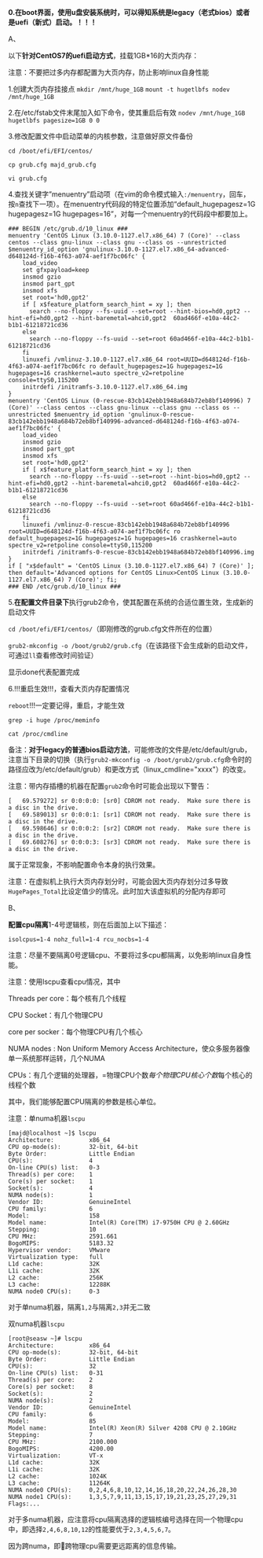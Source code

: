 **0.在boot界面，使用u盘安装系统时，可以得知系统是legacy（老式bios）或者是uefi（新式）启动。！！！**

A、

以下**针对CentOS7的uefi启动方式**，挂载1GB*16的大页内存：

注意：不要把过多内存都配置为大页内存，防止影响linux自身性能

1.创建大页内存挂接点 
`mkdir /mnt/huge_1GB`
`mount -t hugetlbfs nodev /mnt/huge_1GB`

2.在/etc/fstab文件末尾加入如下命令，使其重启后有效 
`nodev /mnt/huge_1GB hugetlbfs pagesize=1GB 0 0`

3.修改配置文件中启动菜单的内核参数，注意做好原文件备份

`cd /boot/efi/EFI/centos/`

`cp grub.cfg majd_grub.cfg`

`vi grub.cfg`

4.查找关键字”menuentry”启动项（在vim的命令模式输入`:/menuentry`，回车，按`n`查找下一项）。在menuentry代码段的特定位置添加“default_hugepagesz=1G hugepagesz=1G hugepages=16”，对每一个menuentry的代码段中都要加上。

```
### BEGIN /etc/grub.d/10_linux ###
menuentry 'CentOS Linux (3.10.0-1127.el7.x86_64) 7 (Core)' --class centos --class gnu-linux --class gnu --class os --unrestricted $menuentry_id_option 'gnulinux-3.10.0-1127.el7.x86_64-advanced-d648124d-f16b-4f63-a074-aef1f7bc06fc' {
	load_video
	set gfxpayload=keep
	insmod gzio
	insmod part_gpt
	insmod xfs
	set root='hd0,gpt2'
	if [ x$feature_platform_search_hint = xy ]; then
	  search --no-floppy --fs-uuid --set=root --hint-bios=hd0,gpt2 --hint-efi=hd0,gpt2 --hint-baremetal=ahci0,gpt2  60ad466f-e10a-44c2-b1b1-61218721cd36
	else
	  search --no-floppy --fs-uuid --set=root 60ad466f-e10a-44c2-b1b1-61218721cd36
	fi
	linuxefi /vmlinuz-3.10.0-1127.el7.x86_64 root=UUID=d648124d-f16b-4f63-a074-aef1f7bc06fc ro default_hugepagesz=1G hugepagesz=1G hugepages=16 crashkernel=auto spectre_v2=retpoline console=ttyS0,115200 
	initrdefi /initramfs-3.10.0-1127.el7.x86_64.img
}
menuentry 'CentOS Linux (0-rescue-83cb142ebb1948a684b72eb8bf140996) 7 (Core)' --class centos --class gnu-linux --class gnu --class os --unrestricted $menuentry_id_option 'gnulinux-0-rescue-83cb142ebb1948a684b72eb8bf140996-advanced-d648124d-f16b-4f63-a074-aef1f7bc06fc' {
	load_video
	insmod gzio
	insmod part_gpt
	insmod xfs
	set root='hd0,gpt2'
	if [ x$feature_platform_search_hint = xy ]; then
	  search --no-floppy --fs-uuid --set=root --hint-bios=hd0,gpt2 --hint-efi=hd0,gpt2 --hint-baremetal=ahci0,gpt2  60ad466f-e10a-44c2-b1b1-61218721cd36
	else
	  search --no-floppy --fs-uuid --set=root 60ad466f-e10a-44c2-b1b1-61218721cd36
	fi
	linuxefi /vmlinuz-0-rescue-83cb142ebb1948a684b72eb8bf140996 root=UUID=d648124d-f16b-4f63-a074-aef1f7bc06fc ro default_hugepagesz=1G hugepagesz=1G hugepages=16 crashkernel=auto spectre_v2=retpoline console=ttyS0,115200 
	initrdefi /initramfs-0-rescue-83cb142ebb1948a684b72eb8bf140996.img
}
if [ "x$default" = 'CentOS Linux (3.10.0-1127.el7.x86_64) 7 (Core)' ]; then default='Advanced options for CentOS Linux>CentOS Linux (3.10.0-1127.el7.x86_64) 7 (Core)'; fi;
### END /etc/grub.d/10_linux ###
```

5.**在配置文件目录下**执行grub2命令，使其配置在系统的合适位置生效，生成新的启动文件

`cd /boot/efi/EFI/centos/`（即刚修改的grub.cfg文件所在的位置）

`grub2-mkconfig -o /boot/grub2/grub.cfg`（在该路径下会生成新的启动文件，可通过`ll`查看修改时间验证）

显示done代表配置完成

6.!!!重启生效!!!，查看大页内存配置情况

`reboot`!!!一定要记得，重启，才能生效

`grep -i huge /proc/meminfo`

`cat /proc/cmdline`

备注：**对于legacy的普通bios启动方法**，可能修改的文件是/etc/default/grub，注意当下目录的切换（执行`grub2-mkconfig -o /boot/grub2/grub.cfg`命令时的路径应改为/etc/default/grub）和更改方式（linux_cmdline="xxxx"）的改变。

注意：带内存插槽的机器在配置`grub2`命令时可能会出现以下警告：

```
[   69.579272] sr 0:0:0:0: [sr0] CDROM not ready.  Make sure there is a disc in the drive.
[   69.589013] sr 0:0:0:1: [sr1] CDROM not ready.  Make sure there is a disc in the drive.
[   69.598646] sr 0:0:0:2: [sr2] CDROM not ready.  Make sure there is a disc in the drive.
[   69.608276] sr 0:0:0:3: [sr3] CDROM not ready.  Make sure there is a disc in the drive.
```

属于正常现象，不影响配置命令本身的执行效果。

注意：在虚拟机上执行大页内存划分时，可能会因大页内存划分过多导致`HugePages_Total`比设定值少的情况。此时加大该虚拟机的分配内存即可

B、

**配置cpu隔离**1-4号逻辑核，则在后面加上以下描述：

`isolcpus=1-4 nohz_full=1-4 rcu_nocbs=1-4`

注意：尽量不要隔离0号逻辑cpu、不要将过多cpu都隔离，以免影响linux自身性能。

注意：使用lscpu查看cpu情况，其中

Threads per core：每个核有几个线程

CPU Socket：有几个物理CPU

core per socker：每个物理CPU有几个核心

NUMA nodes : Non Uniform Memory Access Architecture，使众多服务器像单一系统那样运转，几个NUMA

CPUs：有几个逻辑的处理器，=物理CPU个数*每个物理CPU核心个数*每个核心的线程个数

其中，我们能够配置CPU隔离的参数是核心单位。

注意：单numa机器`lscpu`

```
[majd@localhost ~]$ lscpu
Architecture:          x86_64
CPU op-mode(s):        32-bit, 64-bit
Byte Order:            Little Endian
CPU(s):                4
On-line CPU(s) list:   0-3
Thread(s) per core:    1
Core(s) per socket:    1
Socket(s):             4
NUMA node(s):          1
Vendor ID:             GenuineIntel
CPU family:            6
Model:                 158
Model name:            Intel(R) Core(TM) i7-9750H CPU @ 2.60GHz
Stepping:              10
CPU MHz:               2591.661
BogoMIPS:              5183.32
Hypervisor vendor:     VMware
Virtualization type:   full
L1d cache:             32K
L1i cache:             32K
L2 cache:              256K
L3 cache:              12288K
NUMA node0 CPU(s):     0-3
```

对于单numa机器，隔离`1,2`与隔离`2,3`并无二致

双numa机器`lscpu`

```
[root@seasw ~]# lscpu
Architecture:          x86_64
CPU op-mode(s):        32-bit, 64-bit
Byte Order:            Little Endian
CPU(s):                32
On-line CPU(s) list:   0-31
Thread(s) per core:    2
Core(s) per socket:    8
Socket(s):             2
NUMA node(s):          2
Vendor ID:             GenuineIntel
CPU family:            6
Model:                 85
Model name:            Intel(R) Xeon(R) Silver 4208 CPU @ 2.10GHz
Stepping:              7
CPU MHz:               2100.000
BogoMIPS:              4200.00
Virtualization:        VT-x
L1d cache:             32K
L1i cache:             32K
L2 cache:              1024K
L3 cache:              11264K
NUMA node0 CPU(s):     0,2,4,6,8,10,12,14,16,18,20,22,24,26,28,30
NUMA node1 CPU(s):     1,3,5,7,9,11,13,15,17,19,21,23,25,27,29,31
Flags:...
```

对于多numa机器，应注意将cpu隔离选择的逻辑核编号选择在同一个物理cpu中，即选择`2,4,6,8,10,12`的性能要优于`2,3,4,5,6,7`。

因为跨numa，即跨物理cpu需要更远距离的信息传输。

